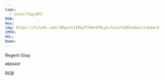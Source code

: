 ```yaml
---
tags:
  - Color/Tag/NTC
RGB:
Hex:
img: https://filedn.com/l0hpzxl1f01yT7GHxtF8cyk/Color%20Snake/standard_csv_to_svg/%23/86949F.svg
CMYK:
HSL:
Name:
---
```

Regent Gray
```palette
#86949F
```
RGB

